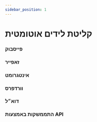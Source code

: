 ```yaml
---
sidebar_position: 1
---
```


# קליטת לידים אוטומטית

### פייסבוק
### זאפייר
### אינטגרומט
### וורדפרס
### דוא״ל
### התממשקות באמצעות API